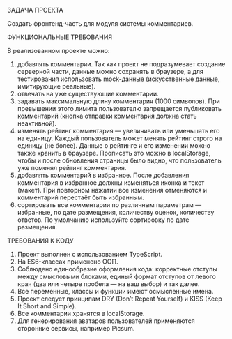 ЗАДАЧА ПРОЕКТА

Создать фронтенд-часть для модуля системы комментариев.

ФУНКЦИОНАЛЬНЫЕ ТРЕБОВАНИЯ

В реализованном проекте можно:

 1. добавлять комментарии. Так как проект не подразумевает создание серверной части, данные можно сохранять в браузере, а для тестирования использовать mock-данные (искусственные данные, имитирующие реальные).
 2. отвечать на уже существующие комментарии.
 3. задавать максимальную длину комментария (1000 символов). При превышении этого лимита пользователю запрещается публиковать комментарий (кнопка отправки комментария должна стать неактивной).
 4. изменять рейтинг комментария — увеличивать или уменьшать его на единицу. Каждый пользователь может менять рейтинг строго на единицу (не более). Данные о рейтинге и его изменении можно также хранить в браузере. Прописать это можно в localStorage, чтобы и после обновления страницы было видно, что пользователь уже поменял рейтинг комментария.
 5. добавлять комментарий в избранное. После добавления комментария в избранное должны изменяться иконка и текст (макет). При повторном нажатии все изменения отменяются и комментарий перестаёт быть избранным.
 6. сортировать все комментарии по различным параметрам — избранные, по дате размещения, количеству оценок, количеству ответов. По умолчанию используйте сортировку по дате размещения.

ТРЕБОВАНИЯ К КОДУ

 1. Проект выполнен с использованием TypeScript.
 2. На ES6-классах применено ООП.
 3. Соблюдено единообразие оформления кода: корректные отступы между смысловыми блоками, единый формат отступов от левого края (два или четыре пробела — на ваш выбор) и так далее.
 4. Все переменные, классы и функции имеют осмысленные имена.
 5. Проект следует принципам DRY (Don’t Repeat Yourself) и KISS (Keep It Short and Simple).
 6. Все комментарии хранятся в localStorage.
 7. Для генерирования аватаров пользователей применяются сторонние сервисы, например Picsum.